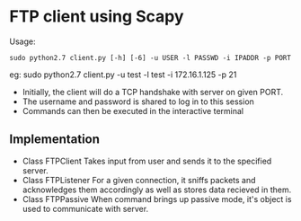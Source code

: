 # FTP client using Scapy

Usage:
```
sudo python2.7 client.py [-h] [-6] -u USER -l PASSWD -i IPADDR -p PORT
```

eg: sudo python2.7 client.py -u test -l test -i 172.16.1.125 -p 21

* Initially,  the client will do a TCP handshake with server on given PORT.
* The username and password is shared to log in to this session
* Commands can then be executed in the interactive terminal

## Implementation

* Class FTPClient
	Takes input from user and sends it to the specified server.
* Class FTPListener
	For a given connection, it sniffs packets and acknowledges them accordingly as well as stores data recieved in them.
* Class FTPPassive
	When command brings up passive mode, it's object is used to communicate with server.


